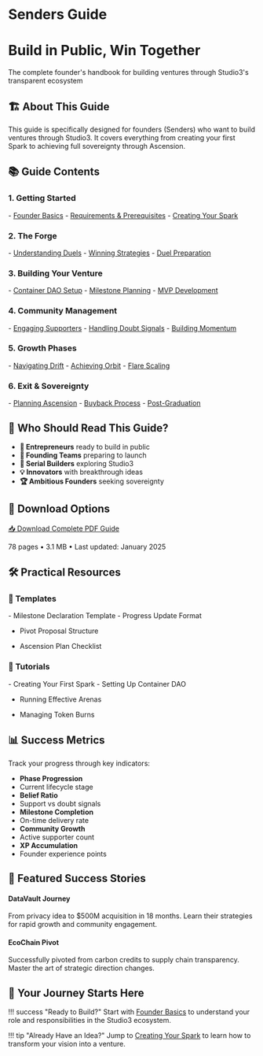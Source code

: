 # Senders Guide

<div class="hero-section">
<h1>Build in Public, Win Together</h1>
<p class="hero-subtitle">The complete founder's handbook for building ventures through Studio3's transparent ecosystem</p>
</div>

## 🏗️ About This Guide

This guide is specifically designed for founders (Senders) who want to build ventures through Studio3. It covers everything from creating your first Spark to achieving full sovereignty through Ascension.

## 📚 Guide Contents

<div class="grid">
<div class="arena-card" markdown="1">

<h3>1. Getting Started</h3>
- <a href="founder-basics.md">Founder Basics</a>
- <a href="requirements.md">Requirements & Prerequisites</a>
- <a href="creating-spark.md">Creating Your Spark</a>

</div>

<div class="arena-card" markdown="1">

<h3>2. The Forge</h3>
- <a href="forge-duels.md">Understanding Duels</a>
- <a href="winning-strategies.md">Winning Strategies</a>
- <a href="duel-preparation.md">Duel Preparation</a>

</div>

<div class="arena-card" markdown="1">

<h3>3. Building Your Venture</h3>
- <a href="container-dao.md">Container DAO Setup</a>
- <a href="milestone-planning.md">Milestone Planning</a>
- <a href="mvp-development.md">MVP Development</a>

</div>

<div class="arena-card" markdown="1">

<h3>4. Community Management</h3>
- <a href="engaging-echoes.md">Engaging Supporters</a>
- <a href="handling-doubt.md">Handling Doubt Signals</a>
- <a href="building-momentum.md">Building Momentum</a>

</div>

<div class="arena-card" markdown="1">

<h3>5. Growth Phases</h3>
- <a href="drift-navigation/">Navigating Drift</a>
- <a href="achieving-orbit/">Achieving Orbit</a>
- <a href="flare-scaling/">Flare Scaling</a>

</div>

<div class="arena-card" markdown="1">

<h3>6. Exit & Sovereignty</h3>
- <a href="ascension-planning/">Planning Ascension</a>
- <a href="buyback-process/">Buyback Process</a>
- <a href="post-graduation/">Post-Graduation</a>

</div>
</div>

## 🎯 Who Should Read This Guide?

- **🚀 Entrepreneurs** ready to build in public
- **👥 Founding Teams**  preparing to launch
- **🔄 Serial Builders**  exploring Studio3
- **💡 Innovators**  with breakthrough ideas
- **🏆 Ambitious Founders**  seeking sovereignty
## 📄 Download Options

<div class="download-section">
<a href="../pdf/studio3-senders-guide.pdf" class="md-button md-button--primary">
📥 Download Complete PDF Guide
</a>
<p>78 pages • 3.1 MB • Last updated: January 2025</p>
</div>

## 🛠️ Practical Resources

<div class="grid">
<div class="arena-card" markdown="1">

<h3>📝 Templates</h3>
- Milestone Declaration Template
- Progress Update Format

- Pivot Proposal Structure

- Ascension Plan Checklist

</div>

<div class="arena-card" markdown="1">

<h3>🎥 Tutorials</h3>
- Creating Your First Spark
- Setting Up Container DAO

- Running Effective Arenas

- Managing Token Burns

</div>
</div>

## 📊 Success Metrics

Track your progress through key indicators:

- **Phase Progression**
- Current lifecycle stage
- **Belief Ratio**
- Support vs doubt signals
- **Milestone Completion**
- On-time delivery rate
- **Community Growth**
- Active supporter count
- **XP Accumulation**
- Founder experience points
## 🌟 Featured Success Stories

<div class="grid">
<div class="arena-card" markdown="1">

<h4>DataVault Journey</h4>
From privacy idea to $500M acquisition in 18 months. Learn their strategies for rapid growth and community engagement.

</div>

<div class="arena-card" markdown="1">

<h4>EcoChain Pivot</h4>
Successfully pivoted from carbon credits to supply chain transparency. Master the art of strategic direction changes.

</div>
</div>

## 🚀 Your Journey Starts Here

!!! success "Ready to Build?"
    Start with [Founder Basics](founder-basics.md) to understand your role and responsibilities in the Studio3 ecosystem.

!!! tip "Already Have an Idea?"
    Jump to [Creating Your Spark](creating-spark.md) to learn how to transform your vision into a venture.